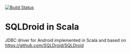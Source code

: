 [![Build Status](https://travis-ci.org/47deg/scala-sqlite-droid.svg?branch=master)](https://travis-ci.org/47deg/scala-sqlite-droid)

# SQLDroid in Scala

JDBC driver for Android implemented in Scala and based on https://github.com/SQLDroid/SQLDroid
